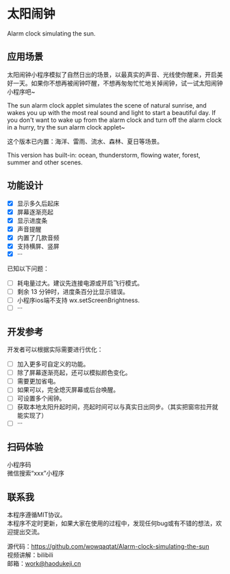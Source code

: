# 太阳闹钟

Alarm clock simulating the sun.  

## 应用场景

太阳闹钟小程序模拟了自然日出的场景，以最真实的声音、光线使你醒来，开启美好一天。如果你不想再被闹钟吓醒，不想再匆匆忙忙地关掉闹钟，试一试太阳闹钟小程序吧~  

The sun alarm clock applet simulates the scene of natural sunrise, and wakes you up with the most real sound and light to start a beautiful day. If you don't want to wake up from the alarm clock and turn off the alarm clock in a hurry, try the sun alarm clock applet~  

这个版本已内置：海洋、雷雨、流水、森林、夏日等场景。  

This version has built-in: ocean, thunderstorm, flowing water, forest, summer and other scenes.  

## 功能设计

* [X] 显示多久后起床
* [X] 屏幕逐渐亮起
* [X] 显示进度条
* [X] 声音提醒
* [X] 内置了几款音频
* [X] 支持横屏、竖屏
* [X] ···

已知以下问题：  

* [ ] 耗电量过大。建议先连接电源或开启飞行模式。
* [ ] 剩余 13 分钟时，进度条百分比显示错误。
* [ ] 小程序ios端不支持 wx.setScreenBrightness.
* [ ] ···

## 开发参考

开发者可以根据实际需要进行优化：  

* [ ] 加入更多可自定义的功能。
* [ ] 除了屏幕逐渐亮起，还可以模拟颜色变化。
* [ ] 需要更加省电。
* [ ] 如果可以，完全熄灭屏幕或后台唤醒。
* [ ] 可设置多个闹钟。
* [ ] 获取本地太阳升起时间，亮起时间可以与真实日出同步。（其实把窗帘拉开就能实现了）
* [ ] ···

## 扫码体验

小程序码  
微信搜索“xxx”小程序  

## 联系我

本程序遵循MIT协议。  
本程序不定时更新，如果大家在使用的过程中，发现任何bug或有不错的想法，欢迎提出交流。  

源代码：https://github.com/wowqaqtat/Alarm-clock-simulating-the-sun  
视频讲解：bilibili  
邮箱：work@haodukeji.cn  

